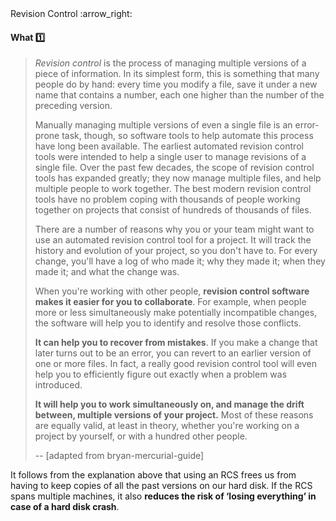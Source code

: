 <link rel="stylesheet" href="{{baseUrl}}/css/textbook.css">

<div class="website-content">

<div id="path">Revision Control :arrow_right: </div>

<div id="title">

#### What :one:

</div>

<div id="body">

> _Revision control_ is the process of managing multiple versions of a piece of information. In its simplest form, this is something that many people do by hand:
> every time you modify a file, save it under a new name that contains a number, each one higher than the number of the preceding version.
>
> Manually managing multiple versions of even a single file is an error-prone task, though, so software tools to help automate this process
> have long been available. The earliest automated revision control tools were intended to help a single user to manage revisions
> of a single file. Over the past few decades, the scope of revision control tools has expanded greatly; they now manage multiple files, and
> help multiple people to work together. The best modern revision control tools have no problem coping with thousands of people working together
> on projects that consist of hundreds of thousands of files.
>
> There are a number of reasons why you or your team might want to use an automated revision control tool for a project.
> It will track the history and evolution of your project, so you don't have to. For every change, you'll have a log of who made it;
> why they made it; when they made it; and what the change was.
>
> When you're working with other people, **revision control software makes it easier for you to collaborate**. For example, when people more or less
> simultaneously make potentially incompatible changes, the software will help you to identify and resolve those conflicts.
>
> **It can help you to recover from mistakes**. If you make a change that later turns out to be an error, you can revert to an earlier version of one
> or more files. In fact, a really good revision control tool will even help you to efficiently figure out exactly when a problem was introduced.
>
> **It will help you to work simultaneously on, and manage the drift between, multiple versions of your project.** Most of these reasons are equally valid,
> at least in theory, whether you're working on a project by yourself, or with a hundred other people.
>
> -- [adapted from <trigger for="pop:bryan-mercurial-guide">bryan-mercurial-guide</trigger>]

It follows from the explanation above that using an RCS frees us from having to keep copies of all the past versions on our hard disk. If the RCS spans multiple machines, it also **reduces the risk of ‘losing everything’ in case of a hard disk crash**. 

<popover id="pop:bryan-mercurial-guide" title="bryan-mercurial-guide :mag:" placement="right">
  <div slot="content">
    <include src="../../common/references.md#bryan-mercurial-guide" />
  </div>
</popover>

</div>

</div>

